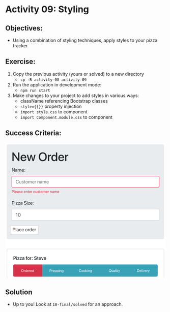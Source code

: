 
# Activity 09: Styling

## Objectives:

* Using a combination of styling techniques, apply styles to your pizza tracker

## Exercise:

1. Copy the previous activity (yours or solved) to a new directory
    * `cp -R activity-08 activity-09`
2. Run the application in development mode:
    * `npm run start`
3. Make changes to your project to add styles in various ways:
    * className referencing Bootstrap classes
    * `style={{}}` property injection
    * `import style.css` to component
    * `import Component.module.css` to component

## Success Criteria:
![success.png](success.png)

## Solution

* Up to you!  Look at `10-final/solved` for an approach.